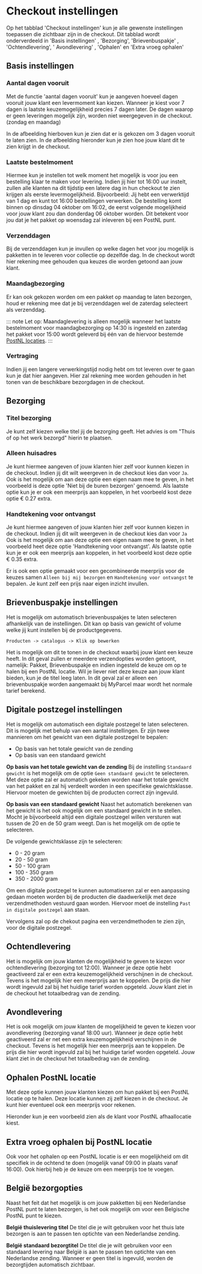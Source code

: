# Checkout instellingen

Op het tabblad 'Checkout instellingen' kun je alle gewenste instellingen
toepassen die zichtbaar zijn in de checkout. Dit tabblad wordt onderverdeeld
in 'Basis instellingen' , 'Bezorging', 'Brievenbuspakje' , 'Ochtendlevering', '
Avondlevering' , 'Ophalen' en 'Extra vroeg ophalen'

## Basis instellingen

<MPImg src="/documentation/magento/magento-basisinstellingen-checkout.png" alt="Magento basisinstellingen checkout" />

### Aantal dagen vooruit

Met de functie 'aantal dagen vooruit' kun je aangeven hoeveel dagen vooruit jouw
klant een levermoment kan kiezen. Wanneer je kiest voor 7 dagen is laatste
keuzemogelijkheid precies 7 dagen later. De dagen waarop er geen leveringen
mogelijk zijn, worden niet weergegeven in de checkout. (zondag en maandag)

<MPImg src="/documentation/magento/magento-aantal-dagen-vooruit.png" alt="Magento aantal dagen vooruit" />

In de afbeelding hierboven kun je zien dat er is gekozen om 3 dagen vooruit te
laten zien. In de afbeelding hieronder kun je zien hoe jouw klant dit te zien
krijgt in de checkout.

<MPImg src="/documentation/magento/magento-checkout-verzend-opties-1.png" alt="Magento checkout verzend opties 1" />

### Laatste bestelmoment

Hiermee kun je instellen tot welk moment het mogelijk is voor jou een bestelling
klaar te maken voor levering. Indien jij hier tot 16:00 uur instelt, zullen alle
klanten na dit tijdstip een latere dag in hun checkout te zien krijgen als
eerste levermogelijkheid. Bijvoorbeeld: Jij hebt een verwerktijd van 1 dag en
kunt tot 16:00 bestellingen verwerken. De bestelling komt binnen op dinsdag 04
oktober om 16:02, de eerst volgende mogelijkheid voor jouw klant zou dan
donderdag 06 oktober worden. Dit betekent voor jou dat je het pakket op woensdag
zal inleveren bij een PostNL punt.

<MPImg src="/documentation/magento/magento-laatste-bestelmoment.png" alt="Magento laatste bestelmoment" />

### Verzenddagen

Bij de verzenddagen kun je invullen op welke dagen het voor jou mogelijk is
pakketten in te leveren voor collectie op dezelfde dag. In de checkout wordt
hier rekening mee gehouden qua keuzes die worden getoond aan jouw klant.

<MPImg src="/documentation/magento/magento-verzenddagen.png" alt="Magento verzenddagen" />

### Maandagbezorging

Er kan ook gekozen worden om een pakket op maandag te laten bezorgen, houd er
rekening mee dat je bij verzenddagen wel de zaterdag selecteert als verzenddag.

::: note 
Let op: Maandaglevering is alleen mogelijk wanneer het laatste
bestelmoment voor maandagbezorging op 14:30 is ingesteld en zaterdag het pakket
voor 15:00 wordt geleverd bij één van de hiervoor bestemde [PostNL locaties].
:::

<MPImg src="/documentation/magento/magento-maandagbezorging.png" alt="Magento maandagbezorging" />

### Vertraging

Indien jij een langere verwerkingstijd nodig hebt om tot leveren over te gaan
kun je dat hier aangeven. Hier zal rekening mee worden gehouden in het tonen van
de beschikbare bezorgdagen in de checkout.

<MPImg src="/documentation/magento/magento-vertraging.png" alt="Magento vertraging" />

## Bezorging

<MPImg src="/documentation/magento/magento-bezorging-checkout.png" alt="Magento bezorging checkout" />

### Titel bezorging

Je kunt zelf kiezen welke titel jij de bezorging geeft. Het advies is om "Thuis
of op het werk bezorgd" hierin te plaatsen.

### Alleen huisadres

Je kunt hiermee aangeven of jouw klanten hier zelf voor kunnen kiezen in de
checkout. Indien jij dit wilt weergeven in de checkout kies dan voor `Ja`. Ook
is het mogelijk om aan deze optie een eigen naam mee te geven, in het voorbeeld
is deze optie 'Niet bij de buren bezorgen' genoemd. Als laatste optie kun je er
ook een meerprijs aan koppelen, in het voorbeeld kost deze optie € 0.27 extra.

### Handtekening voor ontvangst

Je kunt hiermee aangeven of jouw klanten hier zelf voor kunnen kiezen in de
checkout. Indien jij dit wilt weergeven in de checkout kies dan voor `Ja` Ook is
het mogelijk om aan deze optie een eigen naam mee te geven, in het voorbeeld
heet deze optie 'Handtekening voor ontvangst'. Als laatste optie kun je er ook
een meerprijs aan koppelen, in het voorbeeld kost deze optie € 0.35 extra.

Er is ook een optie gemaakt voor een gecombineerde meerprijs voor de keuzes
samen `Alleen bij mij bezorgen` en `Handtekening voor ontvangst` te bepalen. Je
kunt zelf een prijs naar eigen inzicht invullen.

## Brievenbuspakje instellingen

<MPImg src="/documentation/magento/magento-brievenbuspakje-instelling.png" alt="Magento brievenbuspakje instelling" />

Het is mogelijk om automatisch brievenbuspakjes te laten selecteren afhankelijk
van de instellingen. Dit kan op basis van gewicht of volume welke jij kunt
instellen bij de productgegevens.

`Producten -> catalogus -> Klik op bewerken`

<MPImg src="/documentation/magento/magento-catalogus-producten-bewerken.png" alt="Magento catalogus producten bewerken" />
Het is mogelijk om dit te tonen in de checkout waarbij jouw klant een keuze heeft. In dit geval zullen er meerdere verzendopties worden getoont, namelijk: Pakket, Brievenbuspakje en indien ingesteld de keuze om op te halen bij een PostNL locatie. Wil je liever niet deze keuze aan jouw klant bieden, kun je de titel leeg laten. In dit geval zal er alleen een brievenbuspakje worden aangemaakt bij MyParcel maar wordt het normale tarief berekend.

## Digitale postzegel instellingen

<MPImg src="/documentation/magento/magento-digitale-postzegel-instellingen.png" alt="Magento digitale postzegel instellingen" />

Het is mogelijk om automatisch een digitale postzegel te laten selecteren. Dit
is mogelijk met behulp van een aantal instellingen. Er zijn twee mannieren om
het gewicht van een digitale postzegel te bepalen:

- Op basis van het totale gewicht van de zending
- Op basis van een standaard gewicht

**Op basis van het totale gewicht van de zending**
Bij de instelling `Standaard gewicht` is het mogelijk om de
optie `Geen standaard gewicht` te selecteren. Met deze optie zal er automatich
gekeken worden naar het totale gewicht van het pakket en zal hij verdeelt worden
in een specifieke gewichtsklasse. Hiervoor moeten de gewichten bij de producten
correct zijn ingevuld.

**Op basis van een standaard gewicht**
Naast het automatich berekenen van het gewicht is het ook mogelijk om een
standaard gewicht in te stellen. Mocht je bijvoorbeeld altijd een digitale
postzegel willen versturen wat tussen de 20 en de 50 gram weegt. Dan is het
mogelijk om de optie te selecteren.

De volgende gewichtsklasse zijn te selecteren:

- 0 - 20 gram
- 20 - 50 gram
- 50 - 100 gram
- 100 - 350 gram
- 350 - 2000 gram

Om een digitale postzegel te kunnen automatiseren zal er een aanpassing gedaan
moeten worden bij de producten die daadwerkelijk met deze verzendmethoden
vestuurd gaan worden. Hiervoor moet de instelling `Past in digitale postzegel`
aan staan.

<MPImg src="/documentation/magento/magento-digitale-postzegel-aan.png" alt="Magento digitale postzegel aan" />

Vervolgens zal op de chekout pagina een verzendmethoden te zien zijn, voor de
digitale postzegel.

<MPImg src="/documentation/magento/magento-digitale-postzegel-checkout-pagina.png" alt="Magento digitale postzegel checkout pagina" />

## Ochtendlevering

Het is mogelijk om jouw klanten de mogelijkheid te geven te kiezen voor
ochtendlevering (bezorging tot 12:00). Wanneer je deze optie hebt geactiveerd
zal er een extra keuzemogelijkheid verschijnen in de checkout. Tevens is het
mogelijk hier een meerprijs aan te koppelen. De prijs die hier wordt ingevuld
zal bij het huidige tarief worden opgeteld. Jouw klant ziet in de checkout het
totaalbedrag van de zending.

<MPImg src="/documentation/magento/magento-ochtendlevering.png" alt="Magento ochtendlevering" />

## Avondlevering

Het is ook mogelijk om jouw klanten de mogelijkheid te geven te kiezen voor
avondlevering (bezorging vanaf 18:00 uur). Wanneer je deze optie hebt
geactiveerd zal er net een extra keuzemogelijkheid verschijnen in de checkout.
Tevens is het mogelijk hier een meerprijs aan te koppelen. De prijs die hier
wordt ingevuld zal bij het huidige tarief worden opgeteld. Jouw klant ziet in de
checkout het totaalbedrag van de zending.

<MPImg src="/documentation/magento/magento-avond-levering.png" alt="Magento avond levering" />

## Ophalen PostNL locatie

Met deze optie kunnen jouw klanten kiezen om hun pakket bij een PostNL locatie
op te halen. Deze locatie kunnen zij zelf kiezen in de checkout. Je kunt hier
eventueel ook een meerprijs voor rekenen.

<MPImg src="/documentation/magento/magento-ophalen-bij-postNL.png" alt="Magento ophalen bij postNL" />

Hieronder kun je een voorbeeld zien als de klant voor PostNL afhaallocatie
kiest.

<MPImg src="/documentation/magento/magento-checkout-verzend-opties-2.png" alt="Magento checkout verzend opties 2" />

## Extra vroeg ophalen bij PostNL locatie

Ook voor het ophalen op een PostNL locatie is er een mogelijkheid om dit
specifiek in de ochtend te doen (mogelijk vanaf 09:00 in plaats vanaf 16:00).
Ook hierbij heb je de keuze om een meerprijs toe te voegen.

<MPImg src="/documentation/magento/magento-extra-vroeg-postnl.png" alt="Magento extra vroeg postnl" />

## België bezorgopties

Naast het feit dat het mogelijk is om jouw pakketten bij een Nederlandse PostNL
punt te laten bezorgen, is het ook mogelijk om voor een Belgische PostNL punt te
kiezen.

**België thuislevering titel**
De titel die je wilt gebruiken voor het thuis late bezorgen is aan te passen ten
optichte van een Nederlandse zending.

**België standaard bezorgtitel**
De titel die je wilt gebruiken voor een standaard levering naar België is aan te
passen ten optichte van een Nederlandse zending. Wanneer er geen titel is
ingevuld, worden de bezorgtijden automatisch zichtbaar.

[PostNL locaties]: https://www.myparcel.nl/blog/
